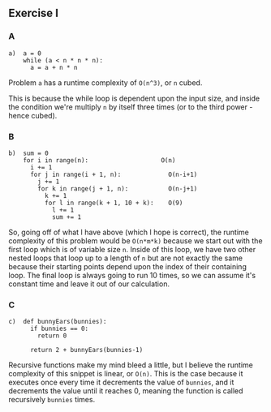 ## Exercise I

### A

```
a)  a = 0
    while (a < n * n * n):
      a = a + n * n
```

Problem `a` has a runtime complexity of `O(n^3)`, or `n` cubed.

This is because the while loop is dependent upon the input size, and inside the condition we're multiply `n` by itself three times (or to the third power - hence cubed).

### B

```
b)  sum = 0
    for i in range(n):                    O(n)
      i += 1
      for j in range(i + 1, n):             O(n-i+1)
        j += 1
        for k in range(j + 1, n):           O(n-j+1)
          k += 1
          for l in range(k + 1, 10 + k):    O(9)
            l += 1
            sum += 1
```

So, going off of what I have above (which I hope is correct), the runtime complexity of this problem would be `O(n*m*k)` because we start out with the first loop which is of variable size `n`. Inside of this loop, we have two other nested loops that loop up to a length of `n` but are not exactly the same because their starting points depend upon the index of their containing loop. The final loop is always going to run 10 times, so we can assume it's constant time and leave it out of our calculation.

### C

```
c)  def bunnyEars(bunnies):
      if bunnies == 0:
        return 0

      return 2 + bunnyEars(bunnies-1)
```

Recursive functions make my mind bleed a little, but I believe the runtime complexity of this snippet is linear, or `O(n)`. This is the case because it executes once every time it decrements the value of `bunnies`, and it decrements the value until it reaches 0, meaning the function is called recursively `bunnies` times.
